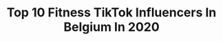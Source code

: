 ---
title: Top 10 Fitness TikTok Influencers In Belgium In 2020
description: >-
  Find top fitness TikTok influencers in Belgium in 2020. Most popular hashtags: #fyp #foryou #fitness #foryoupage.
platform: TikTok
hits: 15
text_top: Analyze the most popular TikTok accounts on inBeat.
text_bottom: inBeat has 15 TikTok influencers like this in Belgium for you to collaborate.
profiles:
  - username: "kimvanderbeke"
    fullname: >-
      Kim Van der Beke
    bio: >-
      * Dance Teacher * Fitness Coach * Catmom Follow❤️ Instagram 👉 kimvdb_fitcoach
    location: "Belgium"
    followers: 2920
    engagement: 728
    commentsToLikes: 0.029503
    id: ckcujsdm3gm7l0j23xtoayo5c
    verified: false
    hashtags: "#foryou, #blonde, #dancers, #foryoupage"
  - username: "charleneterterian"
    fullname: >-
      Charlene
    bio: >-
      fitness 💗instagram☝ CEO of pranks 📍Belguim ART
    location: "Belgium"
    followers: 3700000
    engagement: 557
    commentsToLikes: 0.002896
    id: ckaibds16g3kc0i78bb60fkj0
    verified: false
    hashtags: "#prank, #peaceforartsakh"
  - username: "elsadelhaye"
    fullname: >-
      Elsa Delhaye
    bio: >-
      Fitness🏋️‍♀️ / Lifestyle 🌺 Del-elsa@hotmail.com
    location: "Belgium"
    followers: 15000
    engagement: 437
    commentsToLikes: 0.017174
    id: ck9dz6mg80cg80j78fy3g9ipy
    verified: false
    hashtags: "#pourtoii, #girly, #belgium, #foryoupage"
  - username: "filmmaker.kallos"
    fullname: >-
      kallos
    bio: >-
      🇧🇪ici pour deconner🇧🇪 du sérieux sur mon insta➡️kallos.filmmaker
    location: "Belgium"
    followers: 18800
    engagement: 1188
    commentsToLikes: 0.028139
    id: ckb98ctjgrskz0j23pvnhey7v
    verified: false
    hashtags: "#foryouu, #mdrr, #prankchallenge, #doglovers"
  - username: "fitnessfairy_antwerp"
    fullname: >-
      Mitchelle 🏋🏽
    bio: >-
      Personal Trainer in Antwerp,Belgium Filipina🇵🇭✨Mom✨Fitness Sharing Happiness
    location: "Belgium"
    followers: 106000
    engagement: 519
    commentsToLikes: 0.034675
    id: ckdsrufgnp4tl0j232vkf82nm
    verified: false
    hashtags: "#ootd, #filipina, #fy, #antwerpen"
  - username: "mds_life"
    fullname: >-
      MDS_Life
    bio: >-
      Follow me on insta 👆🏼 Downloaded for fun... Watch me now👀 DM’s => Open
    location: "Belgium"
    followers: 48000
    engagement: 449
    commentsToLikes: 0.020914
    id: ckbawhkpemvti0j23ivdan86u
    verified: false
    hashtags: "#xyzbca, #fitness, #fyp, #foryou"
  - username: "aestheticwolfofficial"
    fullname: >-
      Aesthetic Wolf
    bio: >-
      Premium Activewear 🐺 Shop: aestheticwolf.com
    location: "Belgium"
    followers: 6366
    engagement: 221
    commentsToLikes: 0.013178
    id: ckck4c04boql30j2353as3k7v
    verified: false
    hashtags: "#fyp, #aestheticwolf, #fitfam, #fitness"
  - username: "thib_sel"
    fullname: >-
      tselderslagh
    bio: >-
      Filmmaker| Photographer clothing brand: https://tulipewear.com
    location: "Belgium"
    followers: 4313
    engagement: 1007
    commentsToLikes: 0.021733
    id: ckbkw66qlrt300j23la070jv6
    verified: false
    hashtags: "#indonesia, #canggu, #bali, #broll"
  - username: "aura_officiel"
    fullname: >-
      AURA
    bio: >-
      SINGER 🎤🇫🇷🇺🇸 INSTAGRAM: Aura_officiel 🌍 Based in Athens-Greece 🇬🇷
    location: "Belgium"
    followers: 212100
    engagement: 890
    commentsToLikes: 0.025499
    id: ckavktthbtw5l0j23ivc739ch
    verified: false
    hashtags: "#tiktoklatin, #pourtoi, #latina, #fyp"
  - username: "fitnils"
    fullname: >-
      Nils
    bio: >-
      Insta :fit_nils01⤴️ 🔥19yo 📍Liège N’hésitez pas à vous abonnez 😜 10k ? 🥺
    location: "Belgium"
    followers: 4673
    engagement: 848
    commentsToLikes: 0.040688
    id: ckb9jqg8db7f70j23kr21xh82
    verified: false
    hashtags: "#foryou, #belgique, #fyp, #xyzbca"
---